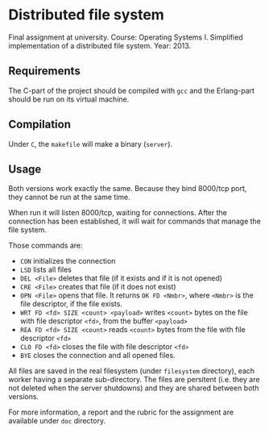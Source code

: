 # Distributed file system
Final assignment at university. Course: Operating Systems I. Simplified implementation of a distributed file system.
Year: 2013.

## Requirements

The C-part of the project should be compiled with `gcc` and the Erlang-part should be run on its virtual machine.

## Compilation

Under `C`, the `makefile` will make a binary (`server`).

## Usage

Both versions work exactly the same. Because they bind 8000/tcp port, they cannot be run at the same time.

When run it will listen 8000/tcp, waiting for connections. After the connection has been established, it will wait for commands that manage the file system. 

Those commands are:
 - `CON` initializes the connection
 - `LSD` lists all files
 - `DEL <File>` deletes that file (if it exists and if it is not opened)
 - `CRE <File>` creates that file (if it does not exist)
 - `OPN <File>` opens that file. It returns `OK FD <Nmbr>`, where `<Nmbr>` is the file descriptor, if the file exists.
 - `WRT FD <fd> SIZE <count> <payload>` writes `<count>` bytes on the file with file descriptor `<fd>`, from the buffer `<payload>`
 - `REA FD <fd> SIZE <count>` reads `<count>` bytes from the file with file descriptor `<fd>`
 - `CLO FD <fd>` closes the file with file descriptor `<fd>`
 - `BYE` closes the connection and all opened files.

All files are saved in the real filesystem (under `filesystem` directory), each worker having a separate sub-directory. The files are persitent (i.e. they are not deleted when the server shutdowns) and they are shared between both versions.

For more information, a report and the rubric for the assignment are available under `doc` directory.
